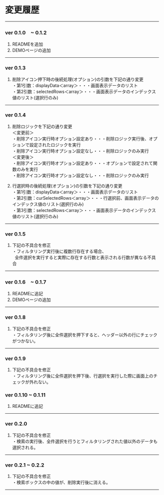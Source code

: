 # 変更履歴
*****

### ver 0.1.0　~ 0.1.2
1) READMEを追加  
2) DEMOページの追加  
*****

### ver 0.1.3  
1) 削除アイコン押下時の後続処理(オプション)の引数を下記の通り変更  
・第1引数：displayData＜array＞・・・画面表示データのリスト  
  ・第2引数：selectedRows＜array＞・・・画面表示データのインデックス値のリスト(選択行のみ)
*****

### ver 0.1.4  
1) 削除ロジックを下記の通り変更  
＜変更前＞  
・削除アイコン実行時オプション設定あり・・・削除ロジック実行後、オプションで設定されたロジックを実行  
  ・削除アイコン実行時オプション設定なし・・・削除ロジックのみ実行  
＜変更後＞  
・削除アイコン実行時オプション設定あり・・・オプションで設定されて関数のみを実行  
  ・削除アイコン実行時オプション設定なし・・・削除ロジックのみ実行  
  
2) 行選択時の後続処理(オプション)の引数を下記の通り変更  
・第1引数：displayData＜array＞・・・画面表示データのリスト  
 ・第2引数：curSelectedRows＜array＞・・・行選択前、画面表示データのインデックス値のリスト(選択行のみ)  
  ・第3引数：selectedRows＜array＞・・・画面表示データのインデックス値のリスト(選択行のみ)  
*****

### ver 0.1.5  
1) 下記の不具合を修正    
・フィルタリング実行後に複数行存在する場合、  
   全件選択を実行すると実際に存在する行数と表示される行数が異なる不具合
*****

### ver 0.1.6　~ 0.1.7
1) READMEに追記  
2) DEMOページの追加  
*****

### ver 0.1.8  
1) 下記の不具合を修正    
・フィルタリング後に全件選択を押下すると、ヘッダー以外の行にチェックがつかない。
*****

### ver 0.1.9  
1) 下記の不具合を修正    
・フィルタリング後に全件選択を押下後、行選択を実行した際に画面上のチェックが外れない。

### ver 0.1.10 ~ 0.1.11  
1) READMEに追記  
*****

### ver 0.2.0  
1) 下記の不具合を修正    
・検索の実行後、全件選択を行うとフィルタリングされた値以外のデータも選択される。
*****

### ver 0.2.1 ~ 0.2.2  
1) 下記の不具合を修正    
・検索ボックスの中の値が、削除実行後に消える。
*****
